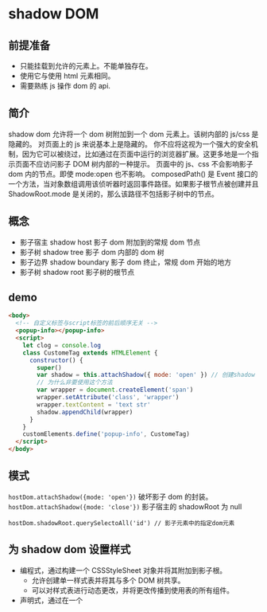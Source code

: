 # shadow DOM

## 前提准备

- 只能挂载到允许的元素上。不能单独存在。
- 使用它与使用 html 元素相同。
- 需要熟练 js 操作 dom 的 api.

## 简介

shadow dom 允许将一个 dom 树附加到一个 dom 元素上。该树内部的 js/css 是隐藏的。
对页面上的 js 来说基本上是隐藏的。
你不应将这视为一个强大的安全机制，因为它可以被绕过，比如通过在页面中运行的浏览器扩展。这更多地是一个指示页面不应访问影子 DOM 树内部的一种提示。
页面中的 js、css 不会影响影子 dom 内的节点。即使 mode:open 也不影响。
composedPath() 是 Event 接口的一个方法，当对象数组调用该侦听器时返回事件路径。如果影子根节点被创建并且 ShadowRoot.mode 是关闭的，那么该路径不包括影子树中的节点。

## 概念

- 影子宿主 shadow host 影子 dom 附加到的常规 dom 节点
- 影子树 shadow tree 影子 dom 内部的 dom 树
- 影子边界 shadow boundary 影子 dom 终止，常规 dom 开始的地方
- 影子树 shadow root 影子树的根节点

## demo

```html
<body>
  <!-- 自定义标签与script标签的前后顺序无关 -->
  <popup-info></popup-info>
  <script>
    let clog = console.log
    class CustomeTag extends HTMLElement {
      constructor() {
        super()
        var shadow = this.attachShadow({ mode: 'open' }) // 创建shadow dom元素
        // 为什么非要使用这个方法
        var wrapper = document.createElement('span')
        wrapper.setAttribute('class', 'wrapper')
        wrapper.textContent = 'text str'
        shadow.appendChild(wrapper)
      }
    }
    customElements.define('popup-info', CustomeTag)
  </script>
</body>
```

## 模式

`hostDom.attachShadow({mode: 'open'})` 破坏影子 dom 的封装。
`hostDom.attachShadow({mode: 'close'})` 影子宿主的 shadowRoot 为 null

```
hostDom.shadowRoot.querySelectoAll('id') // 影子元素中的指定dom元素
```

## 为 shadow dom 设置样式

- 编程式，通过构建一个 CSSStyleSheet 对象并将其附加到影子根。
  - 允许创建单一样式表并将其与多个 DOM 树共享。
  - 可以对样式表进行动态更改，并将更改传播到使用表的所有组件。
- 声明式，通过在一个 <template> 元素的声明中添加一个 <style> 元素。
  - 声明式的、需要较少的样式并且不需要在不同组件之间共享样式的时候

### 使用 css 样式

```
let sheet = new CSSStyleSheet()
sheet.replaceSync("span {color: red;}")
let shadow = host.attachShadow({mode: 'open'})
shadow.adoptedStyleSheets = [sheet]
let span = document.createElement('span')
span.textContent = 'str'
shadow.appendChild(span)
```

影子元素内的样式应用于影子元素，不应用到影子元素外。

### 使用 template 添加样式

```
<template id="id">
  <style>
    span {
      color: red;
    }
  </style>
  <span>str</span>
</template>
<div id="host"></div>

let host = ...
let shadow = host.attachShadow({mode: 'open'})
let template = document.getElementById('id')
shadow.appendChild(template.content)
```

## shadow dom & 自定义元素

```
class FilledCircle extends HTMLElement {
  constructor() {
    super();
  }
  connectedCallback() {
    // 创建一个影子根
    // 自定义元素自身是影子宿主
    const shadow = this.attachShadow({ mode: "open" });

    // 创建内部实现
    const svg = document.createElementNS("http://www.w3.org/2000/svg", "svg");
    const circle = document.createElementNS(
      "http://www.w3.org/2000/svg",
      "circle",
    );
    circle.setAttribute("cx", "50");
    circle.setAttribute("cy", "50");
    circle.setAttribute("r", "50");
    circle.setAttribute("fill", this.getAttribute("color"));
    svg.appendChild(circle);

    shadow.appendChild(svg);
  }
}
customElements.define("filled-circle", FilledCircle);


<filled-circle color="blue"></filled-circle>
```

## ShadowRoot api

|      |                          |                                             |      |     |
| ---- | ------------------------ | ------------------------------------------- | ---- | --- |
| 属性 |                          |                                             |      |     |
|      | delegatesFocus           | 返回创建 shadowDom 时的 delegatesFocus 属性 | 只读 |     |
|      | host                     | 返回 shadomDom 挂载的元素                   | 只读 |     |
|      | innerHTML                | 返回 shadomDom 内的 dom 树                  |      |     |
|      | mode                     | 返回创建 shadowDom 时的 mode 属性           | 只读 |     |
| 方法 |                          |                                             |      |     |
|      | getSelection()           |                                             |      |     |
|      | elementFromPoint()       |                                             |      |     |
|      | elementsFromPoint()      |                                             |      |     |
|      | caretPositionFromPoint() |                                             |      |     |
|      |                          |                                             |      |     |

```
                shadowRoot
    element ------------------> shadow dom
        ^                            |
        |----------------------------|
                host
```
